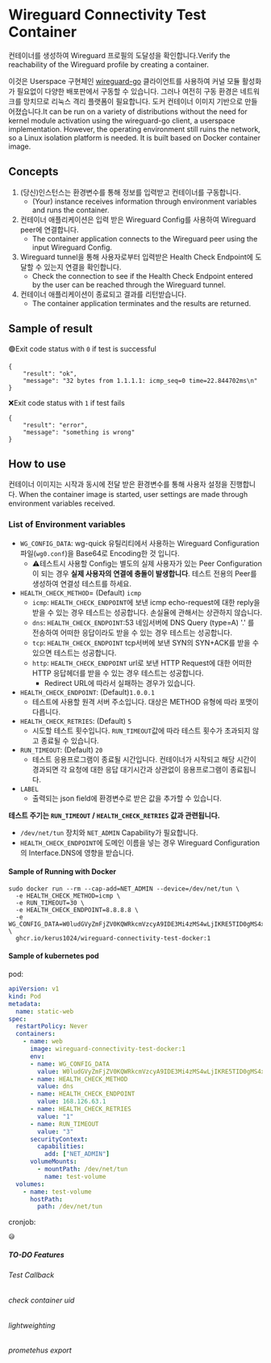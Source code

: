 # Wireguard Connectivity Test Container

컨테이너를 생성하여 Wireguard 프로필의 도달성을 확인합니다.Verify the reachability of the Wireguard profile by creating a container.

이것은 Userspace 구현체인 [wireguard-go](https://github.com/wireguard/wireguard-go) 클라이언트를 사용하여 커널 모듈 활성화가 필요없이 다양한 배포판에서 구동할 수 있습니다. 그러나 여전히 구동 환경은 네트워크를 망치므로 리눅스 격리 플랫폼이 필요합니다. 도커 컨테이너 이미지 기반으로 만들어졌습니다.It can be run on a variety of distributions without the need for kernel module activation using the wireguard-go client, a userspace implementation. However, the operating environment still ruins the network, so a Linux isolation platform is needed. It is built based on Docker container image.


## Concepts

1. (당신)인스턴스는 환경변수를 통해 정보를 입력받고 컨테이너를 구동합니다.
    - (Your) instance receives information through environment variables and runs the container.
2. 컨테이너 애플리케이션은 입력 받은 Wireguard Config를 사용하여 Wireguard peer에 연결합니다.
    - The container application connects to the Wireguard peer using the input Wireguard Config.
3. Wireguard tunnel을 통해 사용자로부터 입력받은 Health Check Endpoint에 도달할 수 있는지 연결을 확인합니다.
    - Check the connection to see if the Health Check Endpoint entered by the user can be reached through the Wireguard tunnel.
4. 컨테이너 애플리케이션이 종료되고 결과를 리턴받습니다.
   - The container application terminates and the results are returned.

## Sample of result

🟢Exit code status with `0` if test is successful
```
{
    "result": "ok",
    "message": "32 bytes from 1.1.1.1: icmp_seq=0 time=22.844702ms\n"
}
```

❌Exit code status with `1` if test fails

```
{
    "result": "error",
    "message": "something is wrong"
}
```

## How to use

컨테이너 이미지는 시작과 동시에 전달 받은 환경변수를 통해 사용자 설정을 진행합니다.
When the container image is started, user settings are made through environment variables received.

### List of Environment variables

- `WG_CONFIG_DATA`: wg-quick 유틸리티에서 사용하는 Wireguard Configuration파일(`wg0.conf`)을 Base64로 Encoding한 것 입니다.
  - ⚠️테스트시 사용할 Config는 별도의 실제 사용자가 있는 Peer Configuration이 되는 경우 **실제 사용자의 연결에 충돌이 발생합니다**. 테스트 전용의 Peer를 생성하여 연결성 테스트를 하세요.
- `HEALTH_CHECK_METHOD`= (Default) `icmp`
  - `icmp`: `HEALTH_CHECK_ENDPOINT`에 보낸 icmp echo-request에 대한 reply을 받을 수 있는 경우 테스트는 성공합니다. 손실율에 관해서는 상관하지 않습니다.
  - `dns`: `HEALTH_CHECK_ENDPOINT`:53 네임서버에 DNS Query (type=A) '.' 를 전송하여 어떠한 응답이라도 받을 수 있는 경우 테스트는 성공합니다.
  - `tcp`: `HEALTH_CHECK_ENDPOINT` tcp서버에 보낸 SYN의 SYN+ACK를 받을 수 있으면 테스트는 성공합니다.
  - `http`: `HEALTH_CHECK_ENDPOINT` url로 보낸 HTTP Request에 대한 어떠한 HTTP 응답헤더를 받을 수 있는 경우 테스트는 성공합니다.
    - Redirect URL에 따라서 실패하는 경우가 있습니다.
- `HEALTH_CHECK_ENDPOINT`: (Default)`1.0.0.1`
  - 테스트에 사용할 원격 서버 주소입니다. 대상은 METHOD 유형에 따라 포맷이 다릅니다.
- `HEALTH_CHECK_RETRIES`: (Default) `5`
  - 시도할 테스트 횟수입니다. `RUN_TIMEOUT`값에 따라 테스트 횟수가 초과되지 않고 종료될 수 있습니다.
- `RUN_TIMEOUT`: (Default) `20`
  - 테스트 응용프로그램이 종료될 시간입니다. 컨테이너가 시작되고 해당 시간이 경과되면 각 요청에 대한 응답 대기시간과 상관없이 응용프로그램이 종료됩니다. 
- `LABEL`
  - 출력되는 json field에 환경변수로 받은 값을 추가할 수 있습니다.
  
**테스트 주기는 `RUN_TIMEOUT` / `HEALTH_CHECK_RETRIES` 값과 관련됩니다.**

- `/dev/net/tun` 장치와 `NET_ADMIN` Capability가 필요합니다.
- `HEALTH_CHECK_ENDPOINT`에 도메인 이름을 넣는 경우 Wireguard Configuration의 Interface.DNS에 영향을 받습니다.

#### Sample of Running with Docker

```
sudo docker run --rm --cap-add=NET_ADMIN --device=/dev/net/tun \
  -e HEALTH_CHECK_METHOD=icmp \
  -e RUN_TIMEOUT=30 \
  -e HEALTH_CHECK_ENDPOINT=8.8.8.8 \
  -e WG_CONFIG_DATA=W0ludGVyZmFjZV0KQWRkcmVzcyA9IDE3Mi4zMS4wLjIKRE5TID0gMS4xLjEuMSwxLjAuMC4xClByaXZhdGVLZXkgPSBEOVE4dDN5S3VqQmVGTU1yaUFoanI0SFdGcFUrdUNLdGhtbFBvcTVRenlVPQoKW1BlZXJdCkFsbG93ZWRJUHMgPSAwLjAuMC4wLzAKRW5kcG9pbnQgPSAxNjIuMTU5LjE5Mi4xOjIwNDgKUHVibGljS2V5ID0gN0QwVmZqOWxQUWg4a2dPdWZ0UHlmWkhKb2RHS0ZPNWs3UXBLWUY2Y0J3ND0= \
  ghcr.io/kerus1024/wireguard-connectivity-test-docker:1
```

#### Sample of kubernetes pod

pod:

```yaml
apiVersion: v1
kind: Pod
metadata:
  name: static-web
spec:
  restartPolicy: Never
  containers:
    - name: web
      image: wireguard-connectivity-test-docker:1
      env:
      - name: WG_CONFIG_DATA
        value: W0ludGVyZmFjZV0KQWRkcmVzcyA9IDE3Mi4zMS4wLjIKRE5TID0gMS4xLjEuMSwxLjAuMC4xClByaXZhdGVLZXkgPSBEOVE4dDN5S3VqQmVGTU1yaUFoanI0SFdGcFUrdUNLdGhtbFBvcTVRenlVPQoKW1BlZXJdCkFsbG93ZWRJUHMgPSAwLjAuMC4wLzAKRW5kcG9pbnQgPSAxNjIuMTU5LjE5Mi4xOjIwNDgKUHVibGljS2V5ID0gN0QwVmZqOWxQUWg4a2dPdWZ0UHlmWkhKb2RHS0ZPNWs3UXBLWUY2Y0J3ND0=
      - name: HEALTH_CHECK_METHOD
        value: dns
      - name: HEALTH_CHECK_ENDPOINT
        value: 168.126.63.1
      - name: HEALTH_CHECK_RETRIES
        value: "1"
      - name: RUN_TIMEOUT
        value: "3"
      securityContext:
        capabilities:
          add: ["NET_ADMIN"]
      volumeMounts:
        - mountPath: /dev/net/tun
          name: test-volume
  volumes:
    - name: test-volume
      hostPath:
        path: /dev/net/tun
```

cronjob:

```
😅
```




##### TO-DO Features
###### Test Callback
###### check container uid
###### lightweighting
###### prometehus export